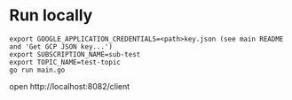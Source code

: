 

# Run locally
```
export GOOGLE_APPLICATION_CREDENTIALS=<path>key.json (see main README and 'Get GCP JSON key...')
export SUBSCRIPTION_NAME=sub-test
export TOPIC_NAME=test-topic
go run main.go
```
open http://localhost:8082/client
